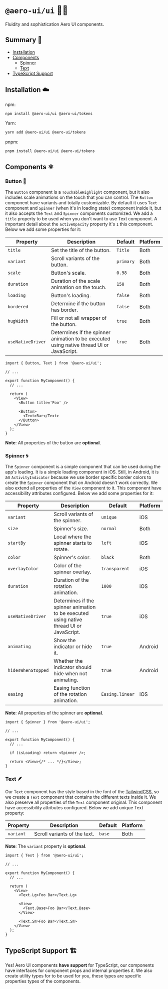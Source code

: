 # `@aero-ui/ui` 👨‍🎨

Fluidity and sophistication Aero UI components.

## Summary 📖

- [Installation](#installation-️)
- [Components](#components-️)
  - [Spinner](#spinner-)
  - [Text](#text-)
- [TypeScript Support](#typescript-support-️)

## Installation ☁️

npm:

```sh
npm install @aero-ui/ui @aero-ui/tokens
```

Yarn:

```sh
yarn add @aero-ui/ui @aero-ui/tokens
```

pnpm:

```sh
pnpm install @aero-ui/ui @aero-ui/tokens
```

## Components ⚛️

### Button 🔘

The `Button` component is a `TouchableHighlight` component, but it also includes scale animations on the touch that you can control. The `Button` component have variants and totally customizable. By default it uses `Text` component and `Spinner` (when it's in loading state) component inside it, but it also accepts the `Text` and `Spinner` components customized. We add a `title` property to be used when you don't want to use Text component. A important detail about the `activeOpacity` property it's `1` this component. Below we add some properties for it:

| Property          | Description                                                                              | Default   | Platform |
| ----------------- | ---------------------------------------------------------------------------------------- | --------- | -------- |
| `title`           | Set the title of the button.                                                             | `Title`   | Both     |
| `variant`         | Scroll variants of the button.                                                           | `primary` | Both     |
| `scale`           | Button's scale.                                                                          | `0.98`    | Both     |
| `duration`        | Duration of the scale animation on the touch.                                            | `150`     | Both     |
| `loading`         | Button's loading.                                                                        | `false`   | Both     |
| `bordered`        | Determine if the button has border.                                                      | `false`   | Both     |
| `hugWidth`        | Fill or not all wrapper of the button.                                                   | `true`    | Both     |
| `useNativeDriver` | Determines if the spinner animation to be executed using native thread UI or JavaScript. | `true`    | Both     |

```tsx
import { Button, Text } from '@aero-ui/ui';

// ...

export function MyComponent() {
  // ...

  return (
    <View>
      <Button title='Foo' />

      <Button>
        <Text>Bar</Text>
      </Button>
    </View>
  );
}
```

**Note**: All properties of the button are **optional**.

### Spinner 🌀

The `Spinner` component is a simple component that can be used during the app's loading. It is a simple loading component in iOS. Still, in Android, it is an `ActivityIndicator` because we use border specific border colors to create the `Spinner` component that on Android doesn't work correctly. We also extend all properties of the `View` component to it. This component have accessibility attributes configured. Below we add some properties for it:

| Property           | Description                                                                              | Default         | Platform |
| ------------------ | ---------------------------------------------------------------------------------------- | --------------- | -------- |
| `variant`          | Scroll variants of the spinner.                                                          | `unique`        | iOS      |
| `size`             | Spinner's size.                                                                          | `normal`        | Both     |
| `startBy`          | Local where the spinner starts to rotate.                                                | `left`          | iOS      |
| `color`            | Spinner's color.                                                                         | `black`         | Both     |
| `overlayColor`     | Color of the spinner overlay.                                                            | `transparent`   | iOS      |
| `duration`         | Duration of the rotation animation.                                                      | `1000`          | iOS      |
| `useNativeDriver`  | Determines if the spinner animation to be executed using native thread UI or JavaScript. | `true`          | iOS      |
| `animating`        | Show the indicator or hide it.                                                           | `true`          | Android  |
| `hidesWhenStopped` | Whether the indicator should hide when not animating.                                    | `true`          | Android  |
| `easing`           | Easing function of the rotation animation.                                               | `Easing.linear` | iOS      |

**Note**: All properties of the spinner are **optional**.

```tsx
import { Spinner } from '@aero-ui/ui';

// ...

export function MyComponent() {
  // ...

  if (isLoading) return <Spinner />;

  return <View>{/* ... */}</View>;
}
```

### Text 🪶

Our `Text` component has the style based in the font of the [TailwindCSS](https://tailwindcss.com/), so we create a `Text` component that contains the different texts inside it. We also preserve all properties of the `Text` component original. This component have accessibility attributes configured. Below we add unique Text property:

| Property  | Description                  | Default | Platform |
| --------- | ---------------------------- | ------- | -------- |
| `variant` | Scroll variants of the text. | `base`  | Both     |

**Note**: The `variant` property is **optional**.

```tsx
import { Text } from '@aero-ui/ui';

// ...

export function MyComponent() {
  // ...

  return (
    <View>
      <Text.Lg>Foo Bar</Text.Lg>

      <View>
        <Text.Base>Foo Bar</Text.Base>
      </View>

      <Text.Sm>Foo Bar</Text.Sm>
    </View>
  );
}
```

## TypeScript Support 🏗️

Yes! Aero UI components **have support** for TypeScript, our components have interfaces for component props and internal properties it. We also create utility types for to be used for you, these types are specific properties types of the components.
